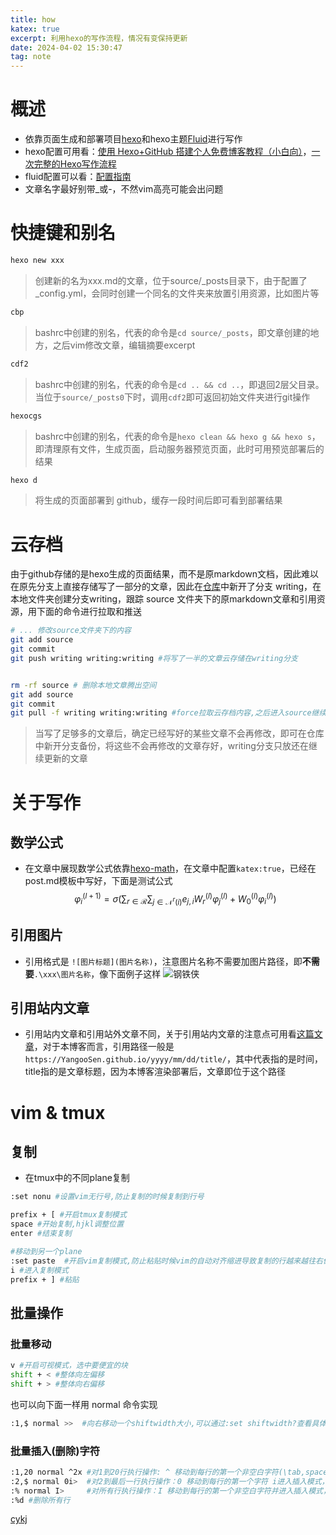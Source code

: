 ```yaml
---
title: how
katex: true
excerpt: 利用hexo的写作流程，情况有变保持更新
date: 2024-04-02 15:30:47
tag: note
---
```



# 概述
- 依靠页面生成和部署项目[hexo](https://github.com/hexojs/hexo)和hexo主题[Fluid](https://github.com/fluid-dev/hexo-theme-fluid)进行写作
- hexo配置可用看：[使用 Hexo+GitHub 搭建个人免费博客教程（小白向）](https://zhuanlan.zhihu.com/p/60578464)，[一次完整的Hexo写作流程](https://fuguigui.github.io/hexo2/)
- fluid配置可以看：[配置指南](https://hexo.fluid-dev.com/docs/guide/)
- 文章名字最好别带_或-，不然vim高亮可能会出问题
# 快捷键和别名
```sh
hexo new xxx
```
> 创建新的名为xxx.md的文章，位于source/_posts目录下，由于配置了_config.yml，会同时创建一个同名的文件夹来放置引用资源，比如图片等

```sh
cbp
```
> bashrc中创建的别名，代表的命令是`cd source/_posts`，即文章创建的地方，之后vim修改文章，编辑摘要excerpt
```sh
cdf2
```
> bashrc中创建的别名，代表的命令是`cd .. && cd ..`，即退回2层父目录。当位于`source/_posts0`下时，调用`cdf2`即可返回初始文件夹进行git操作

```sh
hexocgs
```
> bashrc中创建的别名，代表的命令是`hexo clean && hexo g && hexo s`，即清理原有文件，生成页面，启动服务器预览页面，此时可用预览部署后的结果

```sh
hexo d
```
> 将生成的页面部署到 github，缓存一段时间后即可看到部署结果


# 云存档

由于github存储的是hexo生成的页面结果，而不是原markdown文档，因此难以在原先分支上直接存储写了一部分的文章，因此在[仓库](https://github.com/YangooSen/YangooSen.github.io/tree/writing)中新开了分支 writing，在本地文件夹创建分支writing，跟踪 source 文件夹下的原markdown文章和引用资源，用下面的命令进行拉取和推送
```sh
# ... 修改source文件夹下的内容
git add source
git commit
git push writing writing:writing #将写了一半的文章云存储在writing分支


rm -rf source # 删除本地文章腾出空间
git add source
git commit
git pull -f writing writing:writing #force拉取云存档内容,之后进入source继续写作
```
> 当写了足够多的文章后，确定已经写好的某些文章不会再修改，即可在仓库中新开分支备份，将这些不会再修改的文章存好，writing分支只放还在继续更新的文章

# 关于写作
## 数学公式
- 在文章中展现数学公式依靠[hexo-math](https://github.com/hexojs/hexo-math)，在文章中配置`katex:true`，已经在post.md模板中写好，下面是测试公式
$$
\varphi_i^{(l+1)} = \sigma(\sum_{r\in\mathcal{R}}
\sum_{j\in\mathcal{N}^r(i)}e_{j,i}W_r^{(l)}\varphi_j^{(l)}+W_0^{(l)}\varphi_i^{(l)})
$$

## 引用图片
- 引用格式是 `![图片标题](图片名称)`，注意图片名称不需要加图片路径，即**不需要**`.\xxx\图片名称`，像下面例子这样
![钢铁侠](broken.jpg)

## 引用站内文章
- 引用站内文章和引用站外文章不同，关于引用站内文章的注意点可用看[这篇文章]((https://fuguigui.github.io/hexo2/))，对于本博客而言，引用路径一般是`https://YangooSen.github.io/yyyy/mm/dd/title/`，其中代表指的是时间，title指的是文章标题，因为本博客渲染部署后，文章即位于这个路径



# vim & tmux

## 复制

- 在tmux中的不同plane复制
```bash
:set nonu #设置vim无行号,防止复制的时候复制到行号

prefix + [ #开启tmux复制模式
space #开始复制,hjkl调整位置
enter #结束复制

#移动到另一个plane
:set paste  #开启vim复制模式,防止粘贴时候vim的自动对齐缩进导致复制的行越来越往右偏移
i #进入复制模式
prefix + ] #粘贴


```


## 批量操作

### 批量移动

```bash
v #开启可视模式，选中要便宜的块
shift + < #整体向左偏移
shift + > #整体向右偏移

```
也可以向下面一样用 normal 命令实现

```bash
:1,$ normal >>  #向右移动一个shiftwidth大小,可以通过:set shiftwidth?查看具体大小

```


### 批量插入(删除)字符
```bash
:1,20 normal ^2x #对1到20行执行操作: ^ 移动到每行的第一个非空白字符(\tab,space都算空格字符，会跳过它们), 2x 删除两个字符
:2,$ normal 0i>  #对2到最后一行执行操作：0 移动到每行的第一个字符 i进入插入模式，插入i后续的字符，这里就是> 字符
:% normal I>     #对所有行执行操作：I 移动到每行的第一个非空白字符并进入插入模式，插入I后续的字符，这里就是> 字符
:%d #删除所有行
```



[cykj](http://localhost:4000/2024/05/31/cykjPreparation/)








